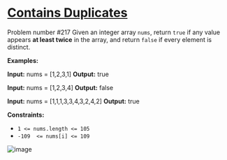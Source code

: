 
# [Contains Duplicates](https://leetcode.com/problems/contains-duplicate/)
Problem number #217
Given an integer array  `nums`, return  `true`  if any value appears  **at least twice**  in the array, and return  `false`  if every element is distinct.

**Examples:**

**Input:** nums = [1,2,3,1]
**Output:** true

**Input:** nums = [1,2,3,4]
**Output:** false

**Input:** nums = [1,1,1,3,3,4,3,2,4,2]
**Output:** true

**Constraints:**

-   `1 <= nums.length <= 105`
-   `-109  <= nums[i] <= 109`

![image](https://user-images.githubusercontent.com/66571396/151925031-9f3aa08c-66c0-474b-9534-acd1bb920ff7.png)

